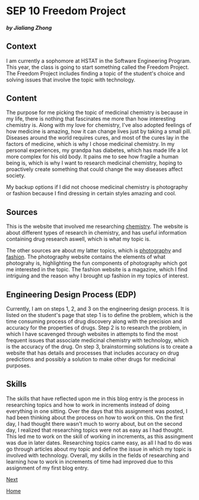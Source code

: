 # SEP 10 Freedom Project
##### by Jialiang Zhong
## Context
I am currently a sophomore at HSTAT in the Software Engineering Program. This year, the class is going to start something called the Freedom Project. The Freedom Project includes finding a topic of the student's choice and solving issues that involve the topic with technology. 
## Content
The purpose for me picking the topic of medicinal chemistry is because in my life, there is nothing that fascinates me more than how interesting chemistry is. Along with my love for chemistry, I've also adopted feelings of how medicine is amazing, how it can change lives just by taking a small pill. Diseases around the world requires cures, and most of the cures lay in the factors of medicine, which is why I chose medicinal chemistry. In my personal experiences, my grandpa has diabetes, which has made life a lot more complex for his old body. It pains me to see how fragile a human being is, which is why I want to research medicinal chemistry, hoping to proactively create something that could change the way diseases affect society.

My backup options if I did not choose medicinal chemistry is photography or fashion because I find dressing in certain styles amazing and cool.

## Sources
This is the website that involved me researching [chemistry](https://www.sciencedirect.com/topics/social-sciences/chemical-technology). The website is about different types of research in chemistry, and has useful information containing drug research aswell, which is what my topic is.

The other sources are about my latter topics, which is [photography](https://www.naturephotographers.network/articles/) and [fashion](https://www.voguebusiness.com/). The photography website contains the elements of what photograhy is, highlighting the fun components of photography which got me interested in the topic. The fashion website is a magazine, which I find intriguing and the reason why I brought up fashion in my topics of interest.

## Engineering Design Process (EDP)

Currently, I am on steps 1, 2, and 3 on the engineering design process. It is listed on the student's page that step 1 is to define the problem, which is the time consuming process of drug discovery along with the precision and accuracy for the properties of drugs. Step 2 is to research the problem, in which I have scavenged through websites in attempts to find the most frequent issues that associate medicinal chemistry with technology, which is the accuracy of the drug. On step 3, brainstorming solutions is to create a website that has details and processes that includes accuracy on drug predictions and possibly a solution to make other drugs for medicinal purposes.

## Skills 

The skills that have reflected upon me in this blog entry is the process in researching topics and how to work in increments instead of doing everything in one sitting. Over the days that this assignment was posted, I had been thinking about the process on how to work on this. On the first day, I had thought there wasn't much to worry about, but on the second day, I realized that researching topics were not as easy as I had thought. This led me to work on the skill of working in increments, as this assingment was due in later dates. Researching topics came easy, as all I had to do was go through articles about my topic and define the issue in which my topic is involved with technology. Overall, my skills in the fields of researching and learning how to work in increments of time had improved due to this assignment of my first blog entry.

[Next](entry02.md)

[Home](../README.md)
